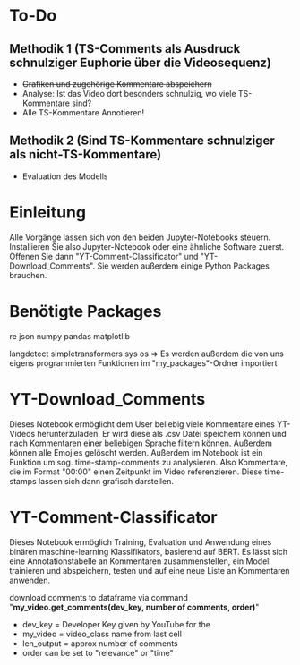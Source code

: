 # To-Do
## Methodik 1 (TS-Comments als Ausdruck schnulziger Euphorie über die Videosequenz)
- ~~Grafiken und zugehörige Kommentare abspeichern~~
- Analyse: Ist das Video dort besonders schnulzig, wo viele TS-Kommentare sind?
- Alle TS-Kommentare Annotieren!

## Methodik 2 (Sind TS-Kommentare schnulziger als nicht-TS-Kommentare)
- Evaluation des Modells

# Einleitung
Alle Vorgänge lassen sich von den beiden Jupyter-Notebooks steuern. Installieren Sie also Jupyter-Notebook oder eine ähnliche Software zuerst. Öffenen Sie dann "YT-Comment-Classificator" und "YT-Download_Comments". Sie werden außerdem einige Python Packages brauchen.

# Benötigte Packages
re
json
numpy
pandas
matplotlib

langdetect
simpletransformers
sys
os
=> Es werden außerdem die von uns eigens programmierten Funktionen im "my_packages"-Ordner importiert

# YT-Download_Comments
Dieses Notebook ermöglicht dem User beliebig viele Kommentare eines YT-Videos herunterzuladen. Er wird diese als .csv Datei speichern können und nach Kommentaren einer beliebigen Sprache filtern können. Außerdem können alle Emojies gelöscht werden. 
Außerdem im Notebook ist ein Funktion um sog. time-stamp-comments zu analysieren. Also Kommentare, die im Format "00:00" einen Zeitpunkt im Video referenzieren. Diese time-stamps lassen sich dann grafisch darstellen.

# YT-Comment-Classificator
Dieses Notebook ermöglich Training, Evaluation und Anwendung eines binären maschine-learning Klassifikators, basierend auf BERT. Es lässt sich eine Annotationstabelle an Kommentaren zusammenstellen, ein Modell trainieren und abspeichern, testen und auf eine neue Liste an Kommentaren anwenden.


download comments to dataframe via command "**my_video.get_comments(dev_key, number of comments, order)**"

- dev_key = Developer Key given by YouTube for the 
- my_video = video_class name from last cell
- len_output = approx number of comments
- order can be set to "relevance" or "time"
